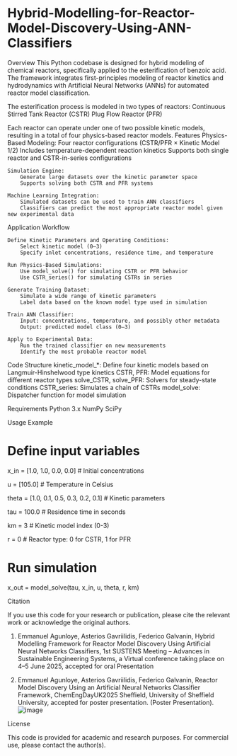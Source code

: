 # Hybrid-Modelling-for-Reactor-Model-Discovery-Using-ANN-Classifiers
Overview
This Python codebase is designed for hybrid modeling of chemical reactors, specifically applied to the esterification of benzoic acid. The framework integrates first-principles modeling of reactor kinetics and hydrodynamics with Artificial Neural Networks (ANNs) for automated reactor model classification.

The esterification process is modeled in two types of reactors:
    Continuous Stirred Tank Reactor (CSTR)
    Plug Flow Reactor (PFR)

Each reactor can operate under one of two possible kinetic models, resulting in a total of four physics-based reactor models.
Features
    Physics-Based Modeling:
        Four reactor configurations (CSTR/PFR × Kinetic Model 1/2)
        Includes temperature-dependent reaction kinetics
        Supports both single reactor and CSTR-in-series configurations

    Simulation Engine:
        Generate large datasets over the kinetic parameter space
        Supports solving both CSTR and PFR systems

    Machine Learning Integration:
        Simulated datasets can be used to train ANN classifiers
        Classifiers can predict the most appropriate reactor model given new experimental data

Application Workflow

    Define Kinetic Parameters and Operating Conditions:
        Select kinetic model (0–3)
        Specify inlet concentrations, residence time, and temperature

    Run Physics-Based Simulations:
        Use model_solve() for simulating CSTR or PFR behavior
        Use CSTR_series() for simulating CSTRs in series

    Generate Training Dataset:
        Simulate a wide range of kinetic parameters
        Label data based on the known model type used in simulation

    Train ANN Classifier:
        Input: concentrations, temperature, and possibly other metadata
        Output: predicted model class (0–3)

    Apply to Experimental Data:
        Run the trained classifier on new measurements
        Identify the most probable reactor model

Code Structure
    kinetic_model_*: Define four kinetic models based on Langmuir-Hinshelwood type kinetics
    CSTR, PFR: Model equations for different reactor types
    solve_CSTR, solve_PFR: Solvers for steady-state conditions
    CSTR_series: Simulates a chain of CSTRs
    model_solve: Dispatcher function for model simulation

Requirements
    Python 3.x
    NumPy
    SciPy

Usage Example

# Define input variables

x_in = [1.0, 1.0, 0.0, 0.0]  # Initial concentrations

u = [105.0]                 # Temperature in Celsius

theta = [1.0, 0.1, 0.5, 0.3, 0.2, 0.1]  # Kinetic parameters

tau = 100.0                 # Residence time in seconds

km = 3                      # Kinetic model index (0-3)

r = 0                       # Reactor type: 0 for CSTR, 1 for PFR


# Run simulation

x_out = model_solve(tau, x_in, u, theta, r, km)

Citation

If you use this code for your research or publication, please cite the relevant work or acknowledge the original authors.
1)	Emmanuel Agunloye, Asterios Gavriilidis, Federico Galvanin, Hybrid Modelling Framework for Reactor Model Discovery Using Artificial Neural Networks Classifiers, 1st SUSTENS Meeting – Advances in Sustainable Engineering Systems, a Virtual conference taking place on 4–5 June 2025, accepted for oral Presentation

2)  Emmanuel Agunloye, Asterios Gavriilidis, Federico Galvanin, Reactor Model Discovery Using an Artificial Neural Networks Classifier Framework, ChemEngDayUK2025 Sheffield, University of Sheffield University, accepted for poster presentation. (Poster Presentation).
![image](https://github.com/user-attachments/assets/8568a96f-4f21-445e-ac93-618ddc91772d)


License

This code is provided for academic and research purposes. For commercial use, please contact the author(s).
